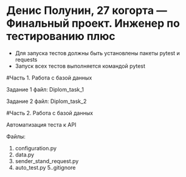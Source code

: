 # Денис Полунин, 27 когорта — Финальный проект. Инженер по тестированию плюс

- Для запуска тестов должны быть установлены пакеты pytest и requests
- Запуск всех тестов выполняется командой pytest

#Часть 1. Работа с базой данных

Задание 1
файл: Diplom_task_1

Задание 2
файл: Diplom_task_2

#Часть 2. Работа с базой данных

Автоматизация теста к API

Файлы:
1. configuration.py
2. data.py
3. sender_stand_request.py
4. auto_test.py
5..gitignore
